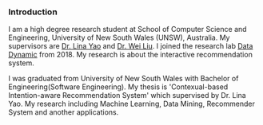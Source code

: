 ### Introduction
I am a high degree research student at School of Computer Science and Engineering, University of New South Wales (UNSW), Australia. My supervisors are [Dr. Lina Yao](http://linayao.com) and
        [Dr. Wei Liu](https://sites.google.com/view/weiliuhomepage). I joined the research lab [Data Dynamic](http://insdata.org/beta) from 2018. My research is about the interactive recommendation system.

I was graduated from University of New South Wales with Bachelor of Engineering(Software Engineering). My thesis is 'Contexual-based Intention-aware Recommendation System' which supervised by Dr. Lina Yao.
My research including Machine Learning, Data Mining, Recommender System and another applications.
